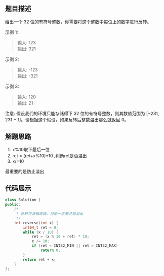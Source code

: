## 题目描述
给出一个 32 位的有符号整数，你需要将这个整数中每位上的数字进行反转。

示例 1:
>输入: 123  
输出: 321

 示例 2:
>输入: -123  
输出: -321

示例 3:
>输入: 120  
输出: 21  

注意: 假设我们的环境只能存储得下 32 位的有符号整数，则其数值范围为 [−231,  231 − 1]。请根据这个假设，如果反转后整数溢出那么就返回 0。

## 解题思路
1. x%10取下最后一位
2. ret = (ret+x%10)*10 ,判断ret是否溢出
3. x/=10

最重要的是防止溢出
## 代码展示
```cpp
class Solution {
public:
    /*
     * 此种方法很直接，但是一定要注意溢出
     */
    int reverse(int x) {
        int64_t ret = 0;
        while (x / 10) {
            ret = (x % 10 + ret) * 10;
            x /= 10;
            if (ret < INT32_MIN || ret > INT32_MAX)
                return 0;
        }
        return ret + x;
    }
};

```